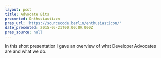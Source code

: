 ```yaml
---
layout: post
title: Advocate Bits
presented: Enthusiasticon
pres_url: 'https://sourcecode.berlin/enthusiasticon/'
date_presented: 2015-06-21T00:00:00.000Z
pres_source: null
---
```


In this short presentation I gave an overview of what Developer Advocates are and what we do.
